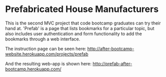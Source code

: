 # Prefabricated House Manufacturers

This is the second MVC project that code bootcamp graduates can try their hand at. 'Prefab' is a page that lists bookmarks for a particular topic, but also includes user authentication and form functionality to add the bookmarks through a web interface.

The instruction page can be seen here: http://after-bootcamp-website.herokuapp.com/projects/prefab

And the resulting web-app is shown here: http://prefab-after-bootcamp.herokuapp.com/
